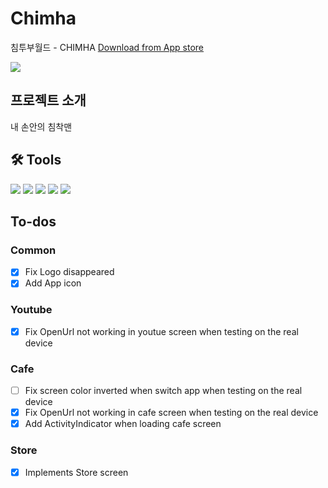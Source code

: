 # Chimha

침투부월드 - CHIMHA
[Download from App store](https://apps.apple.com/kr/app/chimha/id1614281278)

![](https://user-images.githubusercontent.com/26860466/156980255-7f4c6ebc-803b-4a78-9131-00fa098dc6a7.png)

## 프로젝트 소개
내 손안의 침착맨

## 🛠 Tools
<div>
  <img src="https://img.shields.io/badge/ReactNative-0.66.4-61DAFB?style=flat&logo=react" />
  <img src="https://img.shields.io/badge/styled_components-5.3.3-DB7093?style=flat&logo=styled-components" />
  <img src="https://img.shields.io/badge/Redux-4.1.2-764ABC?style=flat&logo=Redux" />
  <img src="https://img.shields.io/badge/axios-0.24.0-EF4678?style=flat&logo=" />
  <img src="https://img.shields.io/badge/React_Query-3.34.16-4B32C3?style=flat&logo=eslint" />

## To-dos
### Common
- [x] Fix Logo disappeared
- [x] Add App icon
### Youtube
- [x] Fix OpenUrl not working in youtue screen when testing on the real device
### Cafe
- [ ] Fix screen color inverted when switch app when testing on the real device
- [x] Fix OpenUrl not working in cafe screen when testing on the real device
- [x] Add ActivityIndicator when loading cafe screen
### Store
- [x] Implements Store screen
  
</div>
